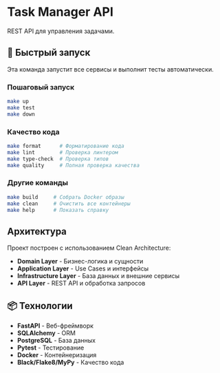 # Task Manager API

REST API для управления задачами.

## 🚀 Быстрый запуск

Эта команда запустит все сервисы и выполнит тесты автоматически.

### Пошаговый запуск
```bash
make up
make test
make down
```

### Качество кода
```bash
make format      # Форматирование кода
make lint        # Проверка линтером
make type-check  # Проверка типов
make quality     # Полная проверка качества
```

### Другие команды
```bash
make build     # Собрать Docker образы
make clean     # Очистить все контейнеры
make help      # Показать справку
```

## Архитектура

Проект построен с использованием Clean Architecture:
- **Domain Layer** - Бизнес-логика и сущности
- **Application Layer** - Use Cases и интерфейсы
- **Infrastructure Layer** - База данных и внешние сервисы
- **API Layer** - REST API и обработка запросов

## 📦 Технологии

- **FastAPI** - Веб-фреймворк
- **SQLAlchemy** - ORM
- **PostgreSQL** - База данных
- **Pytest** - Тестирование
- **Docker** - Контейнеризация
- **Black/Flake8/MyPy** - Качество кода

